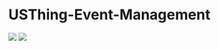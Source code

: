 # USThing-Event-Management

<img src="http://res.cloudinary.com/dcmnwc3ux/image/upload/v1488007931/Usthing-USThing-Event-Management-TableViwe-v0.png" />
<img src="http://res.cloudinary.com/dcmnwc3ux/image/upload/v1488007926/Usthing-USThing-Event-Management-eventDetail-v0.png" />

